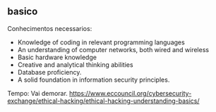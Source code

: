 ## basico

Conhecimentos necessarios:
  - Knowledge of coding in relevant programming languages
  - An understanding of computer networks, both wired and wireless
  - Basic hardware knowledge
  - Creative and analytical thinking abilities
  - Database proficiency.
  - A solid foundation in information security principles.

Tempo: Vai demorar.
https://www.eccouncil.org/cybersecurity-exchange/ethical-hacking/ethical-hacking-understanding-basics/
